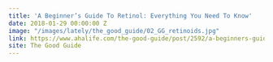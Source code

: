 ```yaml
---
title: 'A Beginner’s Guide To Retinol: Everything You Need To Know'
date: 2018-01-29 00:00:00 Z
image: "/images/lately/the_good_guide/02_GG_retinoids.jpg"
link: https://www.ahalife.com/the-good-guide/post/2592/a-beginners-guide-to-retinol-everything-you-need-to-know
site: The Good Guide
---
```


